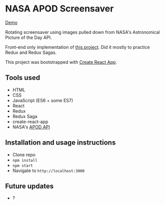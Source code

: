 # NASA APOD Screensaver

[Demo](https://pakkudon.github.io/nasa-apod-screensaver/)

Rotating screensaver using images pulled down from NASA's Astronomical Picture of the Day API.

Front-end only implementation of [this project](https://github.com/PakkuDon/nasa-apod-screensaver-crud). Did it mostly to practice Redux and Redux Sagas.

This project was bootstrapped with [Create React App](https://github.com/facebookincubator/create-react-app).

## Tools used
- HTML
- CSS
- JavaScript (ES6 + some ES7)
- React
- Redux
- Redux Saga
- create-react-app
- NASA's [APOD API](https://api.nasa.gov/api.html#apod)

## Installation and usage instructions
- Clone repo
- `npm install`
- `npm start`
- Navigate to `http://localhost:3000`

## Future updates
- ?
